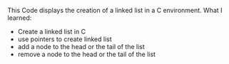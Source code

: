 This Code displays the creation of a linked list in a C environment.
What I learned:
- Create a linked list in C
- use pointers to create linked list
- add a node to the head or the tail of the list
- remove a node to the head or the tail of the list
